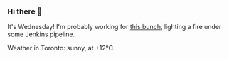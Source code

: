 ### Hi there :wave:

It's Wednesday! I'm probably working for [this bunch](https://github.com/kohofinancial), lighting a fire under some Jenkins pipeline.

Weather in Toronto: sunny, at +12°C.
